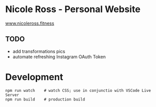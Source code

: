 # Nicole Ross - Personal Website

www.nicoleross.fitness

## TODO

- add transformations pics
- automate refreshing Instagram OAuth Token

# Development

```
npm run watch    # watch CSS; use in conjunctio with VSCode Live Server
npm run build    # production build
```
